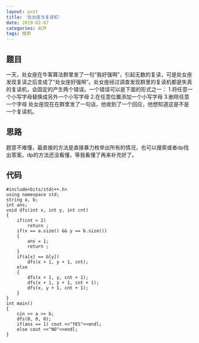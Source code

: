 ```yaml
---
layout: post
title: '处女座与复读机'
date: 2019-02-07
categories: ACM
tags: 搜索
---
```

## 题目
一天，处女座在牛客算法群里发了一句“我好强啊”，引起无数的复读，可是处女座发现复读之后变成了“处女座好强啊”。处女座经过调查发现群里的复读机都是失真的复读机，会固定的产生两个错误。一个错误可以是下面的形式之一：
1.将任意一个小写字母替换成另外一个小写字母
2.在任意位置添加一个小写字母
3.删除任意一个字母
处女座现在在群里发了一句话，他收到了一个回应，他想知道这是不是一个复读机。
## 思路
题意不难懂，最直接的方法是直接暴力枚举出所有的情况，也可以搜索或者dp找出答案。dp的方法还没看懂，等我看懂了再来补充好了。
## 代码
```clike
#include<bits/stdc++.h>
using namespace std;
string a, b;
int ans;
void dfs(int x, int y, int cnt)
{
    if(cnt > 2)
        return ;
    if(x == a.size() && y == b.size())
    {
        ans = 1;
        return ;
    }
    if(a[x] == b[y])
        dfs(x + 1, y + 1, cnt);
    else
    {
        dfs(x + 1, y, cnt + 1);
        dfs(x + 1, y + 1, cnt + 1);
        dfs(x, y + 1, cnt + 1);
    }
}
int main()
{
    cin >> a >> b;
    dfs(0, 0, 0);
    if(ans == 1) cout <<"YES"<<endl;
    else cout <<"NO"<<endl;
}
```